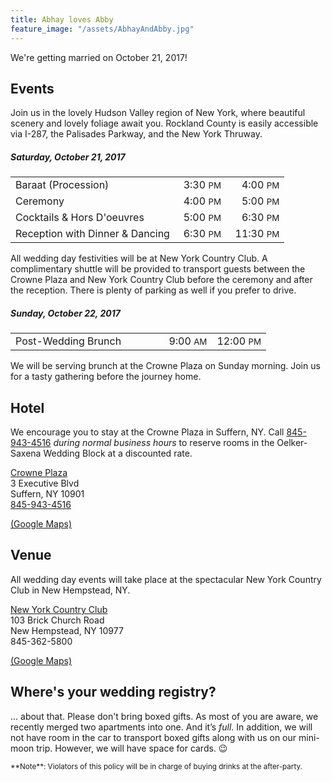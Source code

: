 ```yaml
---
title: Abhay loves Abby
feature_image: "/assets/AbhayAndAbby.jpg"
---
```

We're getting married on October 21, 2017!

## Events

Join us in the lovely Hudson Valley region of New York, where beautiful scenery and lovely foliage await you. Rockland County is easily accessible via I-287, the Palisades Parkway, and the New York Thruway.

##### Saturday, October 21, 2017

<p/>
<table style="width:100%;">
  <tr>
    <td style="width:60%;">Baraat (Procession)</td>
    <td style="text-align:right;">3:30&nbsp;<small>PM</small></td>
    <td style="text-align:right;">4:00&nbsp;<small>PM</small></td>
  </tr>
  <tr>
    <td>Ceremony</td>
    <td style="text-align:right;">4:00&nbsp;<small>PM</small></td>
    <td style="text-align:right;">5:00&nbsp;<small>PM</small></td>
  </tr>
  <tr>
    <td>Cocktails & Hors D'oeuvres</td>
    <td style="text-align:right;">5:00&nbsp;<small>PM</small></td>
    <td style="text-align:right;">6:30&nbsp;<small>PM</small></td>
  </tr>
  <tr>
    <td>Reception with Dinner & Dancing</td>
    <td style="text-align:right;">6:30&nbsp;<small>PM</small></td>
    <td style="text-align:right;">11:30&nbsp;<small>PM</small></td>
  </tr>
</table>
<p/>

All wedding day festivities will be at New York Country Club. A complimentary shuttle will be provided to transport guests between the Crowne Plaza and New York Country Club before the ceremony and after the reception. There is plenty of parking as well if you prefer to drive.

##### Sunday, October 22, 2017

<p/><table style="width:100%;">
  <tr>
    <td style="width:60%;">Post-Wedding Brunch</td>
    <td style="text-align:right;">9:00&nbsp;<small>AM</small></td>
    <td style="text-align:right;">12:00&nbsp;<small>PM</small></td>
  </tr>
</table><p/>

We will be serving brunch at the Crowne Plaza on Sunday morning. Join us for a tasty gathering before the journey home.

## Hotel

We encourage you to stay at the Crowne Plaza in Suffern, NY. Call [845-943-4516][callhotel] _during normal business hours_ to reserve rooms in the Oelker-Saxena Wedding Block at a discounted rate.

[Crowne Plaza][hotel]  
3 Executive Blvd  
Suffern, NY 10901  
[845-943-4516][callhotel]  
  
[(Google Maps)][hotelmap]

[hotel]: http://www.cpsuffernhotel.co/
[callhotel]: tel:845-943-4516
[hotelmap]: https://goo.gl/maps/Hf7GX74yqZ22

## Venue

All wedding day events will take place at the spectacular New York Country Club in New Hempstead, NY.

[New York Country Club][venue]  
103 Brick Church Road  
New Hempstead, NY 10977  
845-362-5800  
  
[(Google Maps)][venuemap]

[venue]: http://www.nycountryclub.com
[venuemap]: https://goo.gl/maps/mHDG8eskFQ42

## Where's your wedding registry?

... about that. Please don't bring boxed gifts. As most of you are aware, we recently merged two apartments into one. And it’s _full_. In addition, we will not have room in the car to transport boxed gifts along with us on our mini-moon trip. However, we will have space for cards. 😉

<small>
**Note**: Violators of this policy will be in charge of buying drinks at the after-party.
</small>

[baraat]: https://www.youtube.com/watch?v=faUqPAYjAaQ
